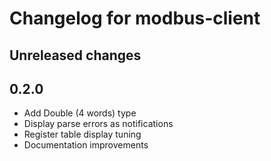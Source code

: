 # Changelog for modbus-client

## Unreleased changes

## 0.2.0

- Add Double (4 words) type 
- Display parse errors as notifications
- Register table display tuning
- Documentation improvements
